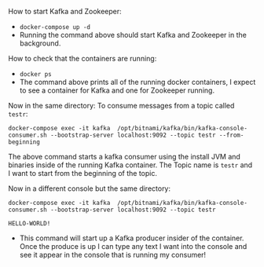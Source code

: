 How to start Kafka and Zookeeper:
 - `docker-compose up -d`
 - Running the command above should start Kafka and Zookeeper in the background. 

How to check that the containers are running:
 - `docker ps` 
 - The command above prints all of the running docker containers, I expect to see a container for Kafka and one for Zookeeper running.

Now in the same directory:
To consume messages from a topic called `testr`:

```
docker-compose exec -it kafka  /opt/bitnami/kafka/bin/kafka-console-consumer.sh --bootstrap-server localhost:9092 --topic testr --from-beginning
```

The above command starts a kafka consumer using the install JVM and binaries inside of the running Kafka container. The Topic name is `testr` and I want to start from the beginning of the topic. 

Now in a different console but the same directory:
```
docker-compose exec -it kafka  /opt/bitnami/kafka/bin/kafka-console-consumer.sh --bootstrap-server localhost:9092 --topic testr

HELLO-WORLD!
```
 - This command will start up a Kafka producer insider of the container. Once the produce is up I can type any text I want into the console and see it appear in the console that is running my consumer!